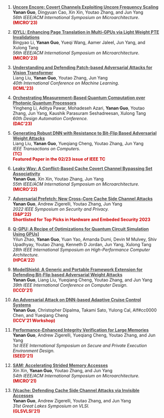 1. **<a href="/files/micro23.pdf" style= "color: #464646"> Uncore Encore: Covert Channels Exploiting Uncore Frequency Scaling </a>**   
    **Yanan Guo**, Dingyuan Cao, Xin Xin, Youtao Zhang, and Jun Yang   
    *56th IEEE/ACM International Symposium on Microarchitecture*.  
    **<span style="color:#cc0000">(MICRO'23)</span>** 

2. **<a href="/files/micro23_2.pdf" style= "color: #464646"> IDYLL: Enhancing Page Translation in Multi-GPUs via Light Weight PTE Invalidations </a>**  
   Bingyao Li, **Yanan Guo**, Yueqi Wang, Aamer Jaleel, Jun Yang, and Xulong Tang  
   *56th IEEE/ACM International Symposium on Microarchitecture*.   
   **<span style="color:#cc0000">(MICRO'23)</span>** 

3. **<a href="/files/icml23.pdf" style= "color: #464646"> Understanding and Defending Patch-based Adversarial Attacks for Vision Transformer </a>**  
   Liang Liu, **Yanan Guo**, Youtao Zhang, Jun Yang  
   *40th International Conference on Machine Learning*.   
   **<span style="color:#cc0000">(ICML'23)</span>** 

4. **<a href="/files/dac23.pdf" style= "color: #464646"> Orchestrating Measurement-Based Quantum Computation over Photonic Quantum Processors </a>**  
   Yingheng Li, Aditya Pawar, Mohadeseh Azari, **Yanan Guo**, Youtao Zhang, Jun Yang, Kaushik Parasuram Seshadreesan, Xulong Tang  
   *60th Design Automation Conference.*   
   **<span style="color:#cc0000">(DAC'23)</span>** 

5. **<a href="/files/tc22.pdf" style= "color: #464646"> Generating Robust DNN with Resistance to Bit-Flip Based Adversarial Weight Attacks </a>**  
   Liang Liu, **Yanan Guo**, Yueqiang Cheng, Youtao Zhang, Jun Yang  
   *IEEE Transactions on Computers.*   
   **<span style="color:#cc0000">(TC) <br> Featured Paper in the 02/23 issue of IEEE TC</span>**

6. **<a href="/files/micro22.pdf" style= "color: #464646"> Leaky Way: A Conflict-Based Cache Covert Channel Bypassing Set Associativity </a>**  
   **Yanan Guo**, Xin Xin, Youtao Zhang, Jun Yang  
   *55th IEEE/ACM International Symposium on Microarchitecture.*   
   **<span style="color:#cc0000">(MICRO'22)</span>**

7. **<a href="/files/oakland22.pdf" style= "color: #464646"> Adversarial Prefetch: New Cross-Core Cache Side Channel Attacks</a>**  
   **Yanan Guo**, Andrew Zigerelli, Youtao Zhang, Jun Yang  
   *2022 IEEE Symposium on Security and Privacy.*   
   **<span style="color:#cc0000">(S&P'22)</span>**  
   **<span style="color:#cc0000">Shortlisted for Top Picks in Hardware and Embeded Security 2023</span>**

8. **<a href="/files/hpca22.pdf" style= "color: #464646"> Q-GPU: A Recipe of Optimizations for Quantum Circuit Simulation Using GPUs]</a>**  
   Yilun Zhao, **Yanan Guo**, Yuan Yao, Amanda Dumi, Devin M Mulvey, Shiv Upadhyay, Youtao Zhang, Kenneth D Jordan, Jun Yang, Xulong Tang  
   *28th IEEE International Symposium on High-Performance Computer Architecture.*   
   **<span style="color:#cc0000">(HPCA'22)</span>**

9. **<a href="/files/iccd21.pdf" style= "color: #464646"> ModelShield: A Generic and Portable Framework Extension for Defending Bit-Flip based Adversarial Weight Attacks</a>**  
   **Yanan Guo**, Liang Liu, Yueqiang Cheng, Youtao Zhang, and Jun Yang  
   *39th IEEE International Conference on Computer Design.*   
   **<span style="color:#cc0000">(ICCD'21)</span>**

10. **<a href="/files/iccv21.pdf" style= "color: #464646"> An Adversarial Attack on DNN-based Adaptive Cruise Control Systems </a>**  
    **Yanan Guo**, Christopher Dipalma, Takami Sato, Yulong Cal, Alf#cc0000 Chen, and Yueqiang Cheng 
    [<i class="fas fa-link"></i>](https://sites.google.com/view/acc-adv)  
    **<span style="color:#cc0000">(ICCV'21 Workshop)</span>**

11. **<a href="/files/seed21.pdf" style= "color: #464646"> Performance-Enhanced Integrity Verification for Large Memories </a>** 
    **Yanan Guo**, Andrew Zigerelli, Yueqiang Cheng, Youtao Zhang, and Jun Yang   
    *1st IEEE International Symposium on Secure and Private Execution Environment Design.*   
    **<span style="color:#cc0000">(SEED'21)</span>**

12. **<a href="/files/micro21.pdf" style= "color: #464646"> SAM: Accelerating Strided Memory Accesses </a>**  
    Xin Xin, **Yanan Guo**, Youtao Zhang, and Jun Yang  
    *54th IEEE/ACM International Symposium on Microarchitecture.*   
    **<span style="color:#cc0000">(MICRO'21)</span>**

13. **<a href="/files/glsvlsi.pdf" style= "color: #464646"> IVcache: Defending Cache Side Channel Attacks via Invisible Accesses </a>**  
    **Yanan Guo**, Andrew Zigerelli, Youtao Zhang, and Jun Yang  
     *31st Great Lakes Symposium on VLSI.*   
    **<span style="color:#cc0000">(GLSVLSI'21)</span>**



